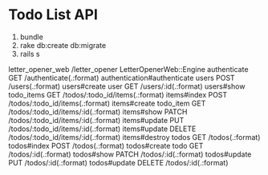 # Todo List API
 1. bundle
 2. rake db:create db:migrate
 3. rails s

  letter_opener_web        /letter_opener                                                                           LetterOpenerWeb::Engine
             authenticate GET    /authenticate(.:format)                                                                  authentication#authenticate
                    users POST   /users(.:format)                                                                         users#create
                     user GET    /users/:id(.:format)                                                                     users#show
               todo_items GET    /todos/:todo_id/items(.:format)                                                          items#index
                          POST   /todos/:todo_id/items(.:format)                                                          items#create
                todo_item GET    /todos/:todo_id/items/:id(.:format)                                                      items#show
                          PATCH  /todos/:todo_id/items/:id(.:format)                                                      items#update
                          PUT    /todos/:todo_id/items/:id(.:format)                                                      items#update
                          DELETE /todos/:todo_id/items/:id(.:format)                                                      items#destroy
                    todos GET    /todos(.:format)                                                                         todos#index
                          POST   /todos(.:format)                                                                         todos#create
                     todo GET    /todos/:id(.:format)                                                                     todos#show
                          PATCH  /todos/:id(.:format)                                                                     todos#update
                          PUT    /todos/:id(.:format)                                                                     todos#update
                          DELETE /todos/:id(.:format)  
